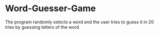 # Word-Guesser-Game
The program randomly selects a word and the user tries to guess it in 20 tries by guessing letters of the word
